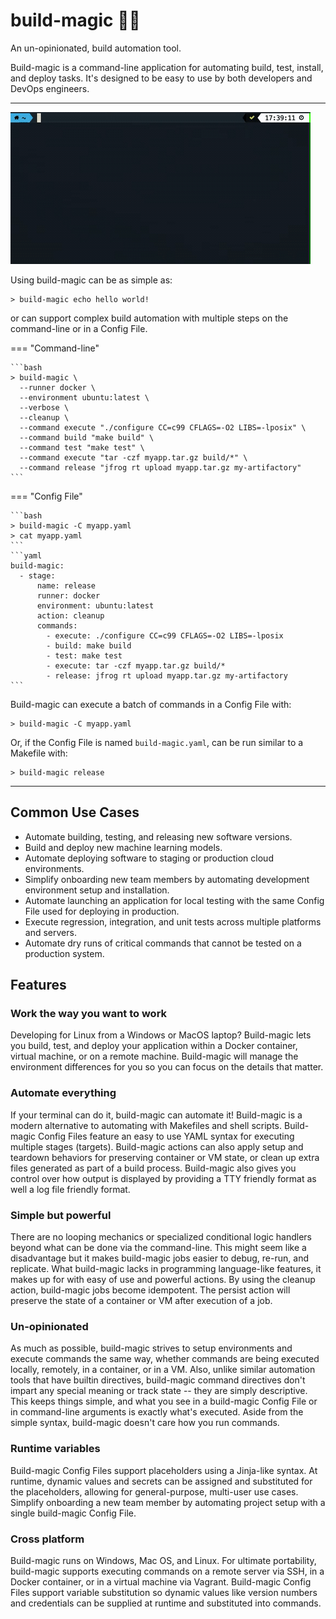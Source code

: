 # build-magic &#x1F528;&#x2728;

An un-opinionated, build automation tool.

Build-magic is a command-line application for automating build, test, install, and deploy tasks. It's designed to be easy to use by both developers and DevOps engineers.

---

![build-magic](build-magic.gif)

Using build-magic can be as simple as:

    > build-magic echo hello world!

or can support complex build automation with multiple steps on the command-line or in a Config File.

=== "Command-line"

    ```bash
    > build-magic \
      --runner docker \
      --environment ubuntu:latest \
      --verbose \
      --cleanup \
      --command execute "./configure CC=c99 CFLAGS=-O2 LIBS=-lposix" \
      --command build "make build" \
      --command test "make test" \
      --command execute "tar -czf myapp.tar.gz build/*" \
      --command release "jfrog rt upload myapp.tar.gz my-artifactory"
    ```

=== "Config File"

    ```bash
    > build-magic -C myapp.yaml
    > cat myapp.yaml
    ```
    ```yaml
    build-magic:
      - stage:
          name: release
          runner: docker
          environment: ubuntu:latest
          action: cleanup
          commands:
            - execute: ./configure CC=c99 CFLAGS=-O2 LIBS=-lposix
            - build: make build
            - test: make test
            - execute: tar -czf myapp.tar.gz build/*
            - release: jfrog rt upload myapp.tar.gz my-artifactory
    ```

Build-magic can execute a batch of commands in a Config File with:

    > build-magic -C myapp.yaml

Or, if the Config File is named `build-magic.yaml`, can be run similar to a Makefile with:

    > build-magic release

---

## Common Use Cases

* Automate building, testing, and releasing new software versions.
* Build and deploy new machine learning models.
* Automate deploying software to staging or production cloud environments.
* Simplify onboarding new team members by automating development environment setup and installation.
* Automate launching an application for local testing with the same Config File used for deploying in production.
* Execute regression, integration, and unit tests across multiple platforms and servers.
* Automate dry runs of critical commands that cannot be tested on a production system.

## Features

### Work the way you want to work

Developing for Linux from a Windows or MacOS laptop? Build-magic lets you build, test, and deploy your application within a Docker container, virtual machine, or on a remote machine. Build-magic will manage the environment differences for you so you can focus on the details that matter.

### Automate everything

If your terminal can do it, build-magic can automate it! Build-magic is a modern alternative to automating with Makefiles and shell scripts. Build-magic Config Files feature an easy to use YAML syntax for executing multiple stages (targets). Build-magic actions can also apply setup and teardown behaviors for preserving container or VM state, or clean up extra files generated as part of a build process. Build-magic also gives you control over how output is displayed by providing a TTY friendly format as well a log file friendly format.

### Simple but powerful

There are no looping mechanics or specialized conditional logic handlers beyond what can be done via the command-line. This might seem like a disadvantage but it makes build-magic jobs easier to debug, re-run, and replicate. What build-magic lacks in programming language-like features, it makes up for with easy of use and powerful actions. By using the cleanup action, build-magic jobs become idempotent. The persist action will preserve the state of a container or VM after execution of a job.

### Un-opinionated

As much as possible, build-magic strives to setup environments and execute commands the same way, whether commands are being executed locally, remotely, in a container, or in a VM. Also, unlike similar automation tools that have builtin directives, build-magic command directives don't impart any special meaning or track state -- they are simply descriptive. This keeps things simple, and what you see in a build-magic Config File or in command-line arguments is exactly what's executed. Aside from the simple syntax, build-magic doesn't care how you run commands.

### Runtime variables

Build-magic Config Files support placeholders using a Jinja-like syntax. At runtime, dynamic values and secrets can be assigned and substituted for the placeholders, allowing for general-purpose, multi-user use cases. Simplify onboarding a new team member by automating project setup with a single build-magic Config File.

### Cross platform

Build-magic runs on Windows, Mac OS, and Linux. For ultimate portability, build-magic supports executing commands on a remote server via SSH, in a Docker container, or in a virtual machine via Vagrant. Build-magic Config Files support variable substitution so dynamic values like version numbers and credentials can be supplied at runtime and substituted into commands.
